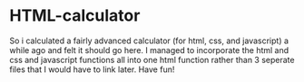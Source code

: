 # HTML-calculator
So i calculated a fairly advanced calculator (for html, css, and javascript) a while ago and felt it should go here. I managed to 
incorporate the html and css and javascript functions all into one html function rather than 3 seperate files that I would have to link 
later. Have fun!
